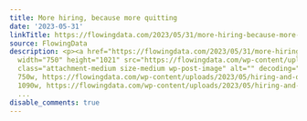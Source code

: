 ```yaml
---
title: More hiring, because more quitting
date: '2023-05-31'
linkTitle: https://flowingdata.com/2023/05/31/more-hiring-because-more-quitting/
source: FlowingData
description: <p><a href="https://flowingdata.com/2023/05/31/more-hiring-because-more-quitting/"><img
  width="750" height="1021" src="https://flowingdata.com/wp-content/uploads/2023/05/hiring-and-quitting-e1685425955250-750x1021.png"
  class="attachment-medium size-medium wp-post-image" alt="" decoding="async" srcset="https://flowingdata.com/wp-content/uploads/2023/05/hiring-and-quitting-e1685425955250-750x1021.png
  750w, https://flowingdata.com/wp-content/uploads/2023/05/hiring-and-quitting-e1685425955250-1090x1484.png
  1090w, https://flowingdata.com/wp-content/uploads/2023/05/hiring-and-quitting-e1685425955250
  ...
disable_comments: true
---
```

<p><a href="https://flowingdata.com/2023/05/31/more-hiring-because-more-quitting/"><img width="750" height="1021" src="https://flowingdata.com/wp-content/uploads/2023/05/hiring-and-quitting-e1685425955250-750x1021.png" class="attachment-medium size-medium wp-post-image" alt="" decoding="async" srcset="https://flowingdata.com/wp-content/uploads/2023/05/hiring-and-quitting-e1685425955250-750x1021.png 750w, https://flowingdata.com/wp-content/uploads/2023/05/hiring-and-quitting-e1685425955250-1090x1484.png 1090w, https://flowingdata.com/wp-content/uploads/2023/05/hiring-and-quitting-e1685425955250 ...